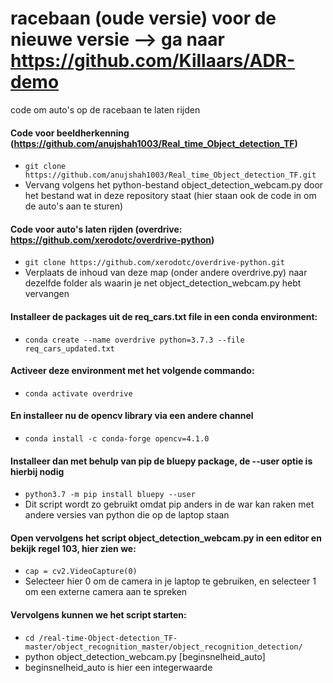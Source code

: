 # racebaan (oude versie) voor de nieuwe versie --> ga naar https://github.com/Killaars/ADR-demo
code om auto's op de racebaan te laten rijden

#### Code voor beeldherkenning (https://github.com/anujshah1003/Real_time_Object_detection_TF)
* `git clone https://github.com/anujshah1003/Real_time_Object_detection_TF.git`
* Vervang volgens het python-bestand object_detection_webcam.py door het bestand wat in deze repository staat (hier staan ook de code in om de auto's aan te sturen)

#### Code voor auto's laten rijden (overdrive: https://github.com/xerodotc/overdrive-python)
* `git clone https://github.com/xerodotc/overdrive-python.git`
* Verplaats de inhoud van deze map (onder andere overdrive.py) naar dezelfde folder als waarin je net object_detection_webcam.py hebt vervangen

#### Installeer de packages uit de req_cars.txt file in een conda environment:
* `conda create --name overdrive python=3.7.3 --file req_cars_updated.txt`

#### Activeer deze environment met het volgende commando:
* `conda activate overdrive`

#### En installeer nu de opencv library via een andere channel
* `conda install -c conda-forge opencv=4.1.0`

#### Installeer dan met behulp van pip de bluepy package, de --user optie is hierbij nodig
* `python3.7 -m pip install bluepy --user`
* Dit script wordt zo gebruikt omdat pip anders in de war kan raken met andere versies van python die op de laptop staan


#### Open vervolgens het script object_detection_webcam.py in een editor en bekijk regel 103, hier zien we:
* `cap = cv2.VideoCapture(0)`
* Selecteer hier 0 om de camera in je laptop te gebruiken, en selecteer 1 om een externe camera aan te spreken

#### Vervolgens kunnen we het script starten:
* `cd /real-time-Object-detection_TF-master/object_recognition_master/object_recognition_detection/` 
*  python object_detection_webcam.py [beginsnelheid_auto]
*  beginsnelheid_auto is hier een integerwaarde
